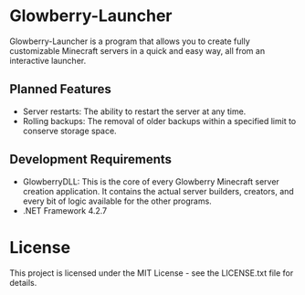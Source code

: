 # Glowberry-Launcher

Glowberry-Launcher is a program that allows you to create fully customizable Minecraft servers in a quick and easy way, all from an interactive launcher.

## Planned Features

- Server restarts: The ability to restart the server at any time.
- Rolling backups: The removal of older backups within a specified limit to conserve storage space.

## Development Requirements

- GlowberryDLL: This is the core of every Glowberry Minecraft server creation application. It contains the actual server builders, creators, and every bit of logic available for the other programs.
- .NET Framework 4.2.7

# License

This project is licensed under the MIT License - see the LICENSE.txt file for details.
